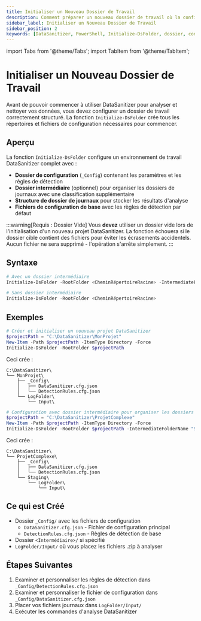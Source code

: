 ```yaml
---
title: Initialiser un Nouveau Dossier de Travail
description: Comment préparer un nouveau dossier de travail où la configuration DataSanitizer, les règles de détection et les journaux seront stockés pour les projets d'anonymisation de données.
sidebar_label: Initialiser un Nouveau Dossier de Travail
sidebar_position: 2
keywords: [DataSanitizer, PowerShell, Initialize-DsFolder, dossier, configuration, installation, répertoire de travail]
---
```


import Tabs from '@theme/Tabs';
import TabItem from '@theme/TabItem';

# Initialiser un Nouveau Dossier de Travail

Avant de pouvoir commencer à utiliser DataSanitizer pour analyser et nettoyer vos données, vous devez configurer un dossier de travail correctement structuré. La fonction `Initialize-DsFolder` crée tous les répertoires et fichiers de configuration nécessaires pour commencer.

## Aperçu

La fonction `Initialize-DsFolder` configure un environnement de travail DataSanitizer complet avec :

- **Dossier de configuration** (`_Config`) contenant les paramètres et les règles de détection
- **Dossier intermédiaire** (optionnel) pour organiser les dossiers de journaux avec une classification supplémentaire
- **Structure de dossier de journaux** pour stocker les résultats d'analyse
- **Fichiers de configuration de base** avec les règles de détection par défaut

:::warning[Requis : Dossier Vide]
Vous **devez** utiliser un dossier vide lors de l'initialisation d'un nouveau projet DataSanitizer. La fonction échouera si le dossier cible contient des fichiers pour éviter les écrasements accidentels. Aucun fichier ne sera supprimé - l'opération s'arrête simplement.
:::

## Syntaxe

```powershell
# Avec un dossier intermédiaire
Initialize-DsFolder -RootFolder <CheminRépertoireRacine> -IntermediateFolderName <NomDossierIntermédiaire>

# Sans dossier intermédiaire
Initialize-DsFolder -RootFolder <CheminRépertoireRacine>
```

## Exemples

<Tabs groupId="setup-type">
<TabItem value="basic" label="Configuration de Base">

```powershell
# Créer et initialiser un nouveau projet DataSanitizer
$projectPath = "C:\DataSanitizer\MonProjet"
New-Item -Path $projectPath -ItemType Directory -Force
Initialize-DsFolder -RootFolder $projectPath
```

Ceci crée :

```text
C:\DataSanitizer\
└── MonProjet\
    ├── _Config\
    │   ├── DataSanitizer.cfg.json
    │   └── DetectionRules.cfg.json
    └── LogFolder\
        └── Input\
```

</TabItem>
<TabItem value="intermediate" label="Avec Dossier Intermédiaire">

```powershell
# Configuration avec dossier intermédiaire pour organiser les dossiers de journaux
$projectPath = "C:\DataSanitizer\ProjetComplexe"
New-Item -Path $projectPath -ItemType Directory -Force
Initialize-DsFolder -RootFolder $projectPath -IntermediateFolderName "Staging"
```

Ceci crée :

```text
C:\DataSanitizer\
└── ProjetComplexe\
    ├── _Config\
    │   ├── DataSanitizer.cfg.json
    │   └── DetectionRules.cfg.json
    └── Staging\
        └── LogFolder\
            └── Input\
```

</TabItem>
</Tabs>

## Ce qui est Créé

- Dossier `_Config/` avec les fichiers de configuration
  - `DataSanitizer.cfg.json` - Fichier de configuration principal
  - `DetectionRules.cfg.json` - Règles de détection de base
- Dossier `<Intermédiaire>/` si spécifié
- `LogFolder/Input/` où vous placez les fichiers .zip à analyser

## Étapes Suivantes

1. Examiner et personnaliser les règles de détection dans `_Config/DetectionRules.cfg.json`
2. Examiner et personnaliser le fichier de configuration dans `_Config/DataSanitizer.cfg.json`
3. Placer vos fichiers journaux dans `LogFolder/Input/`
4. Exécuter les commandes d'analyse DataSanitizer
